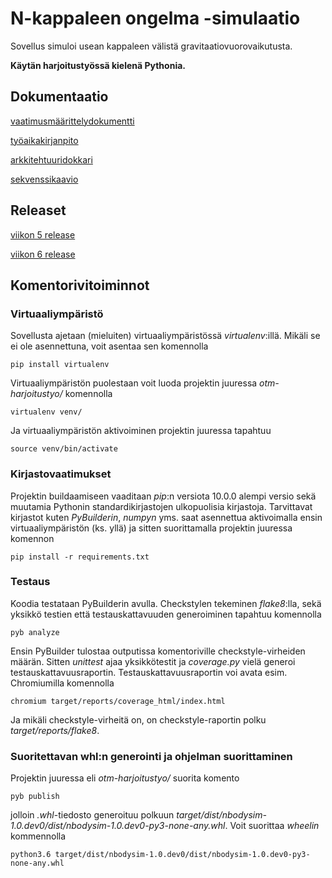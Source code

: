 # N-kappaleen ongelma -simulaatio

Sovellus simuloi usean kappaleen välistä gravitaatiovuorovaikutusta.

**Käytän harjoitustyössä kielenä Pythonia.**

## Dokumentaatio

[vaatimusmäärittelydokumentti](https://github.com/LeeviT/otm-harjoitustyo/blob/master/dokumentaatio/vaatimusMaarittely.md)

[työaikakirjanpito](https://github.com/LeeviT/otm-harjoitustyo/blob/master/dokumentaatio/tyoaikakirjanpito.md)

[arkkitehtuuridokkari](https://github.com/LeeviT/otm-harjoitustyo/blob/master/dokumentaatio/arkkitehtuuri.md)

[sekvenssikaavio](https://github.com/LeeviT/otm-harjoitustyo/blob/master/dokumentaatio/sekvenssikaavio.md)

## Releaset
[viikon 5 release](https://github.com/LeeviT/otm-harjoitustyo/releases/tag/v0.1-alpha)

[viikon 6 release](https://github.com/LeeviT/otm-harjoitustyo/releases/tag/v0.2-alpha)

## Komentorivitoiminnot
### Virtuaaliympäristö
Sovellusta ajetaan (mieluiten) virtuaaliympäristössä _virtualenv_:illä. Mikäli se ei ole asennettuna, voit asentaa sen komennolla
```
pip install virtualenv
```
Virtuaaliympäristön puolestaan voit luoda projektin juuressa _otm-harjoitustyo/_ komennolla
```
virtualenv venv/
```
Ja virtuaaliympäristön aktivoiminen projektin juuressa tapahtuu
```
source venv/bin/activate
```

### Kirjastovaatimukset
Projektin buildaamiseen vaaditaan _pip_:n versiota 10.0.0 alempi versio sekä muutamia Pythonin standardikirjastojen ulkopuolisia kirjastoja. Tarvittavat kirjastot kuten _PyBuilderin_, _numpyn_ yms. saat asennettua aktivoimalla ensin virtuaaliympäristön (ks. yllä) ja sitten suorittamalla projektin juuressa komennon
```
pip install -r requirements.txt
```

### Testaus
Koodia testataan PyBuilderin avulla. Checkstylen tekeminen _flake8_:lla, sekä yksikkö testien että testauskattavuuden generoiminen tapahtuu komennolla
```
pyb analyze
```
Ensin PyBuilder tulostaa outputissa komentoriville checkstyle-virheiden määrän. Sitten _unittest_ ajaa yksikkötestit ja _coverage.py_ vielä generoi testauskattavuusraportin. Testauskattavuusraportin voi avata esim. Chromiumilla komennolla 
```
chromium target/reports/coverage_html/index.html 
```
Ja mikäli checkstyle-virheitä on, on checkstyle-raportin polku _target/reports/flake8_.

### Suoritettavan whl:n generointi ja ohjelman suorittaminen
Projektin juuressa eli _otm-harjoitustyo/_ suorita komento 
```
pyb publish
```
jolloin _.whl_-tiedosto generoituu polkuun _target/dist/nbodysim-1.0.dev0/dist/nbodysim-1.0.dev0-py3-none-any.whl_. Voit suorittaa _wheelin_ kommennolla
```
python3.6 target/dist/nbodysim-1.0.dev0/dist/nbodysim-1.0.dev0-py3-none-any.whl 
```

